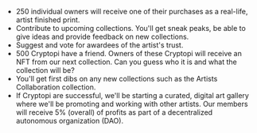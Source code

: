 - 250 individual owners will receive one of their purchases as a real-life, artist finished print.
- Contribute to upcoming collections. You'll get sneak peaks, be able to give ideas and provide feedback on new collections.
- Suggest and vote for awardees of the artist's trust.
- 500 Cryptopi have a friend. Owners of these Cryptopi will receive an NFT from our next collection. Can you guess who it is and what the collection will be?
- You'll get first dibs on any new collections such as the Artists Collaboration collection.
- If Cryptopi are successful, we'll be starting a curated, digital art gallery where we'll be promoting and working with other artists. Our members will receive 5% (overall) of profits as part of a decentralized autonomous organization (DAO).
